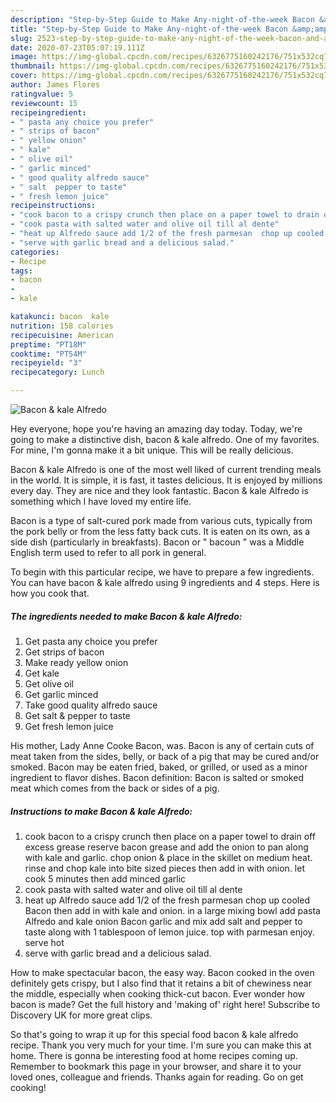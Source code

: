 ```yaml
---
description: "Step-by-Step Guide to Make Any-night-of-the-week Bacon &amp;amp; kale Alfredo"
title: "Step-by-Step Guide to Make Any-night-of-the-week Bacon &amp;amp; kale Alfredo"
slug: 2523-step-by-step-guide-to-make-any-night-of-the-week-bacon-and-amp-kale-alfredo
date: 2020-07-23T05:07:19.111Z
image: https://img-global.cpcdn.com/recipes/6326775160242176/751x532cq70/bacon-kale-alfredo-recipe-main-photo.jpg
thumbnail: https://img-global.cpcdn.com/recipes/6326775160242176/751x532cq70/bacon-kale-alfredo-recipe-main-photo.jpg
cover: https://img-global.cpcdn.com/recipes/6326775160242176/751x532cq70/bacon-kale-alfredo-recipe-main-photo.jpg
author: James Flores
ratingvalue: 5
reviewcount: 15
recipeingredient:
- " pasta any choice you prefer"
- " strips of bacon"
- " yellow onion"
- " kale"
- " olive oil"
- " garlic minced"
- " good quality alfredo sauce"
- " salt  pepper to taste"
- " fresh lemon juice"
recipeinstructions:
- "cook bacon to a crispy crunch then place on a paper towel to drain off excess grease reserve bacon grease and add the onion to pan along with kale and garlic. chop onion &amp; place in the skillet on medium heat. rinse and chop kale into bite sized pieces then add in with onion. let cook 5 minutes then add minced garlic"
- "cook pasta with salted water and olive oil till al dente"
- "heat up Alfredo sauce add 1/2 of the fresh parmesan  chop up cooled Bacon then add in with kale and onion.  in a large mixing bowl add pasta Alfredo and kale onion Bacon garlic and mix add salt and pepper to taste along with 1 tablespoon of lemon juice.  top with parmesan enjoy.  serve hot"
- "serve with garlic bread and a delicious salad."
categories:
- Recipe
tags:
- bacon
- 
- kale

katakunci: bacon  kale 
nutrition: 158 calories
recipecuisine: American
preptime: "PT18M"
cooktime: "PT54M"
recipeyield: "3"
recipecategory: Lunch

---
```



![Bacon &amp; kale Alfredo](https://img-global.cpcdn.com/recipes/6326775160242176/751x532cq70/bacon-kale-alfredo-recipe-main-photo.jpg)

Hey everyone, hope you're having an amazing day today. Today, we're going to make a distinctive dish, bacon &amp; kale alfredo. One of my favorites. For mine, I'm gonna make it a bit unique. This will be really delicious.

Bacon &amp; kale Alfredo is one of the most well liked of current trending meals in the world. It is simple, it is fast, it tastes delicious. It is enjoyed by millions every day. They are nice and they look fantastic. Bacon &amp; kale Alfredo is something which I have loved my entire life.

Bacon is a type of salt-cured pork made from various cuts, typically from the pork belly or from the less fatty back cuts. It is eaten on its own, as a side dish (particularly in breakfasts). Bacon or &#34; bacoun &#34; was a Middle English term used to refer to all pork in general.


To begin with this particular recipe, we have to prepare a few ingredients. You can have bacon &amp; kale alfredo using 9 ingredients and 4 steps. Here is how you cook that.

<!--inarticleads1-->

##### The ingredients needed to make Bacon &amp; kale Alfredo:

1. Get  pasta any choice you prefer
1. Get  strips of bacon
1. Make ready  yellow onion
1. Get  kale
1. Get  olive oil
1. Get  garlic minced
1. Take  good quality alfredo sauce
1. Get  salt &amp; pepper to taste
1. Get  fresh lemon juice


His mother, Lady Anne Cooke Bacon, was. Bacon is any of certain cuts of meat taken from the sides, belly, or back of a pig that may be cured and/or smoked. Bacon may be eaten fried, baked, or grilled, or used as a minor ingredient to flavor dishes. Bacon definition: Bacon is salted or smoked meat which comes from the back or sides of a pig. 

<!--inarticleads2-->

##### Instructions to make Bacon &amp; kale Alfredo:

1. cook bacon to a crispy crunch then place on a paper towel to drain off excess grease reserve bacon grease and add the onion to pan along with kale and garlic. chop onion &amp; place in the skillet on medium heat. rinse and chop kale into bite sized pieces then add in with onion. let cook 5 minutes then add minced garlic
1. cook pasta with salted water and olive oil till al dente
1. heat up Alfredo sauce add 1/2 of the fresh parmesan  chop up cooled Bacon then add in with kale and onion.  in a large mixing bowl add pasta Alfredo and kale onion Bacon garlic and mix add salt and pepper to taste along with 1 tablespoon of lemon juice.  top with parmesan enjoy.  serve hot
1. serve with garlic bread and a delicious salad.


How to make spectacular bacon, the easy way. Bacon cooked in the oven definitely gets crispy, but I also find that it retains a bit of chewiness near the middle, especially when cooking thick-cut bacon. Ever wonder how bacon is made? Get the full history and &#39;making of&#39; right here! Subscribe to Discovery UK for more great clips. 

So that's going to wrap it up for this special food bacon &amp; kale alfredo recipe. Thank you very much for your time. I'm sure you can make this at home. There is gonna be interesting food at home recipes coming up. Remember to bookmark this page in your browser, and share it to your loved ones, colleague and friends. Thanks again for reading. Go on get cooking!

